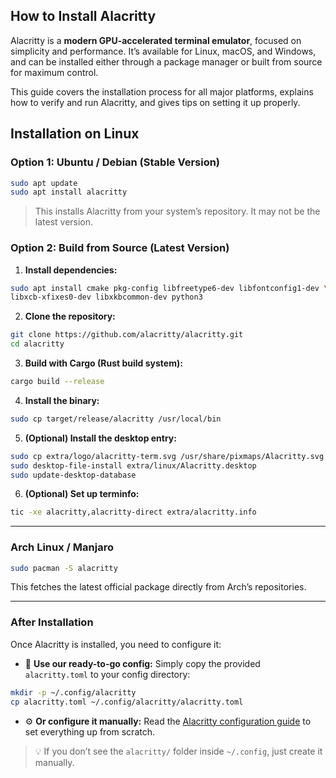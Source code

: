 ## How to Install Alacritty

Alacritty is a **modern GPU-accelerated terminal emulator**, focused on simplicity and performance. It’s available for Linux, macOS, and Windows, and can be installed either through a package manager or built from source for maximum control.

This guide covers the installation process for all major platforms, explains how to verify and run Alacritty, and gives tips on setting it up properly.

## Installation on Linux

### Option 1: Ubuntu / Debian (Stable Version)

```bash
sudo apt update
sudo apt install alacritty
```

> This installs Alacritty from your system’s repository. It may not be the latest version.

### Option 2: Build from Source (Latest Version)

1. **Install dependencies:**

```bash
sudo apt install cmake pkg-config libfreetype6-dev libfontconfig1-dev \
libxcb-xfixes0-dev libxkbcommon-dev python3
```

2. **Clone the repository:**

```bash
git clone https://github.com/alacritty/alacritty.git
cd alacritty
```

3. **Build with Cargo (Rust build system):**

```bash
cargo build --release
```

4. **Install the binary:**

```bash
sudo cp target/release/alacritty /usr/local/bin
```

5. **(Optional) Install the desktop entry:**

```bash
sudo cp extra/logo/alacritty-term.svg /usr/share/pixmaps/Alacritty.svg
sudo desktop-file-install extra/linux/Alacritty.desktop
sudo update-desktop-database
```

6. **(Optional) Set up terminfo:**

```bash
tic -xe alacritty,alacritty-direct extra/alacritty.info
```

---

### Arch Linux / Manjaro

```bash
sudo pacman -S alacritty
```

This fetches the latest official package directly from Arch’s repositories.

---

### After Installation

Once Alacritty is installed, you need to configure it:

- 📄 **Use our ready-to-go config:**  Simply copy the provided `alacritty.toml` to your config directory:

```bash
mkdir -p ~/.config/alacritty
cp alacritty.toml ~/.config/alacritty/alacritty.toml
```

- ⚙️ **Or configure it manually:**  Read the [Alacritty configuration guide](../alacritty/alacritty_configuration.md) to set everything up from scratch.

> 💡 If you don’t see the `alacritty/` folder inside `~/.config`, just create it manually.
